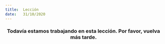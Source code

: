 ```yaml
---
title:  Lección
date:   31/10/2020
---
```


### <center>Todavía estamos trabajando en esta lección. Por favor, vuelva más tarde.</center>